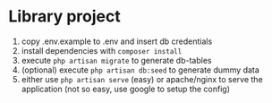# Library project

1. copy .env.example to .env and insert db credentials
1. install dependencies with `composer install`
1. execute `php artisan migrate` to generate db-tables
1. (optional) execute `php artisan db:seed` to generate dummy data
1. either use `php artisan serve` (easy) or apache/nginx to serve the application (not so easy, use google to setup the config)